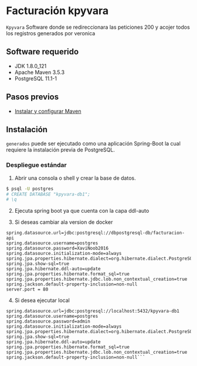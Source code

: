 # Facturación kpyvara
`Kpyvara` Software donde se redireccionara las peticiones 200 y acojer todos los registros generados por veronica 

## Software requerido
- JDK 1.8.0_121
- Apache Maven 3.5.3
- PostgreSQL 11.1-1

## Pasos previos
- [Instalar y configurar Maven](https://www.mkyong.com/maven/how-to-install-maven-in-windows/)
## Instalación
`generados` puede ser ejecutado como una aplicación Spring-Boot la cual requiere la instalación previa de PostgreSQL.

### Despliegue estándar

1. Abrir una consola o shell y crear la base de datos.
```bash
$ psql -U postgres
# CREATE DATABASE "kpyvara-db1";
# \q
```
2. Ejecuta spring boot ya que cuenta con la capa ddl-auto

3. Si deseas cambiar ala version de docker 


```
spring.datasource.url=jdbc:postgresql://dbpostgresql-db/facturacion-api
spring.datasource.username=postgres
spring.datasource.password=XaviNoob2016
spring.datasource.initialization-mode=always
spring.jpa.properties.hibernate.dialect=org.hibernate.dialect.PostgreSQLDialect
spring.jpa.show-sql=true 
spring.jpa.hibernate.ddl-auto=update
spring.jpa.properties.hibernate.format_sql=true
spring.jpa.properties.hibernate.jdbc.lob.non_contextual_creation=true
spring.jackson.default-property-inclusion=non-null
server.port = 80
```
 

4. Si desea ejecutar local 

```
spring.datasource.url=jdbc:postgresql://localhost:5432/kpyvara-db1
spring.datasource.username=postgres
spring.datasource.password=admin
spring.datasource.initialization-mode=always
spring.jpa.properties.hibernate.dialect=org.hibernate.dialect.PostgreSQLDialect
spring.jpa.show-sql=true 
spring.jpa.hibernate.ddl-auto=update
spring.jpa.properties.hibernate.format_sql=true
spring.jpa.properties.hibernate.jdbc.lob.non_contextual_creation=true
spring.jackson.default-property-inclusion=non-null```

